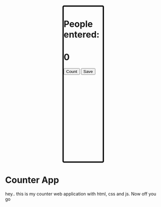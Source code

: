 
<html>
<head>
    <meta charset="UTF-8">
    <meta http-equiv="X-UA-Compatible" content="IE=edge">
    <meta name="viewport" content="width=device-width, initial-scale=1.0">
    <title>Portfolio</title>
<script async src="https://pagead2.googlesyndication.com/pagead/js/adsbygoogle.js?client=ca-pub-5162521429185697"
     crossorigin="anonymous"></script>
<style>
    #container_div {
  width: 25%;
  height: 500px;
  border-radius: 5px;
  border: 4px solid black;
  background-image: url(54850_naruto.jpg);
  background-size: cover;
  margin: auto;
}

div > h1 {
  display: -webkit-box;
  display: -ms-flexbox;
  display: flex;
  -webkit-box-pack: center;
      -ms-flex-pack: center;
          justify-content: center;
  margin-top: auto;
  font-family: Verdana, Geneva, Tahoma, sans-serif;
  margin-bottom: 50px;
}

#btn_1 {
  width: 50%;
  margin-left: 25%;
  height: 70px;
  margin-top: 10px;
  display: block;
  background-color: red;
  margin-bottom: 10px;
  font-weight: bolder;
  font-size: 30px;
  border-radius: 5px;
}

#btn_2 {
  width: 50%;
  margin-left: 25%;
  height: 70px;
  background-color: green;
  font-size: 30px;
  font-weight: bolder;
}

@media screen and (max-width: 600px) {
  body {
    background-image: url(failed.png);
    background-size: cover;
  }
  body div {
    min-height: 50%;
    min-width: 60%;
  }
  #btn_1 {
    width: 50%;
    margin-left: 25%;
    height: 70px;
    margin-top: 10px;
    display: block;
    background-color: transparent;
    margin-bottom: 10px;
    font-weight: bolder;
    font-size: 30px;
    border-radius: 5px;
    border: white;
  }
  #btn_2 {
    width: 50%;
    margin-left: 25%;
    height: 70px;
    border: white;
    background-color: transparent;
    font-size: 30px;
    font-weight: bolder;
  }
}

#paragraph {
  font-weight: bolder;
  font-size: 25px;
  color: black;
  display: -webkit-box;
  display: -ms-flexbox;
  display: flex;
  -webkit-box-pack: center;
      -ms-flex-pack: center;
          justify-content: center;
}
/*# sourceMappingURL=countApp.css.map */
</style>
</head>
<body id="body">
    <div id="container_div">
        <h1>People entered:</h1>
        <h1 id="count">0</h1>
        <button id="btn_1" onclick="counter()">Count</button>
        <button id="btn_2" onclick="safe()">Save</button>
        <p id="paragraph"></p>
    </div>
    <script>
    let number = document.getElementById("count")
 let buttonClick = document.getElementById("btn_1")
let count = 0
function counter(){
    let x = count += 1
    number.innerText = x
}
// next stuffs 
document.getElementById("btn_2")
function safe(){
let paragraph = document.getElementById("paragraph")
let p = paragraph.innerText = "_" + number.innerText + "_"
number.textContent = "0"
count = 0
}
// a comment
    </script>
 <h1>Counter App</h1>
<p>hey.. this is my counter web application with html, css and js. Now off you go</p>
</body>
</html>
